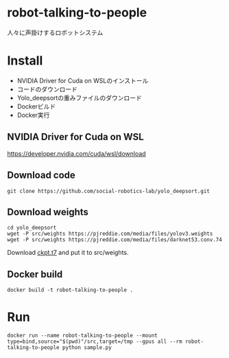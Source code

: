 # robot-talking-to-people
人々に声掛けするロボットシステム

# Install

- NVIDIA Driver for Cuda on WSLのインストール
- コードのダウンロード
- Yolo_deepsortの重みファイルのダウンロード
- Dockerビルド
- Docker実行

## NVIDIA Driver for Cuda on WSL
https://developer.nvidia.com/cuda/wsl/download

## Download code
```
git clone https://github.com/social-robotics-lab/yolo_deepsort.git
```

## Download weights
```
cd yolo_deepsort
wget -P src/weights https://pjreddie.com/media/files/yolov3.weights
wget -P src/weights https://pjreddie.com/media/files/darknet53.conv.74
```
Download [ckpt.t7](https://drive.google.com/drive/folders/1xhG0kRH1EX5B9_Iz8gQJb7UNnn_riXi6)
and put it to src/weights.

## Docker build
```
docker build -t robot-talking-to-people .
```

# Run
```
docker run --name robot-talking-to-people --mount type=bind,source="$(pwd)"/src,target=/tmp --gpus all --rm robot-talking-to-people python sample.py
```
